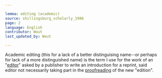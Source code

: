 ```yaml
---

lemma: editing (academic)
source: shillingsburg_scholarly_1986
page: 2
language: English
contributor: Wout
last_updated_by: Wout

---
```


Academic editing (this for a lack of a better distinguising name--or perhaps for lack of a more distinguished name) is the term I use for the work of an "[editor](editor.html)" asked by a publisher to write an introduction for a reprint, said editor not necessarily taking part in the [proofreading](proofsPage.html) of the new "edition".
